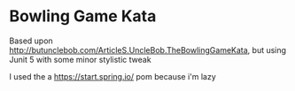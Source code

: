 # Bowling Game Kata

Based upon http://butunclebob.com/ArticleS.UncleBob.TheBowlingGameKata, but using Junit 5 with some minor stylistic tweak

I used the a https://start.spring.io/ pom because i'm lazy